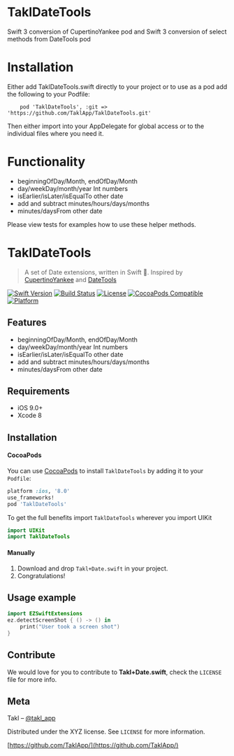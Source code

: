 # TaklDateTools
Swift 3 conversion of CupertinoYankee pod and Swift 3 conversion of select methods from DateTools pod

# Installation
Either add TaklDateTools.swift directly to your project or to use as a pod add the following to your Podfile:
```
    pod 'TaklDateTools', :git => 'https://github.com/TaklApp/TaklDateTools.git'
```
Then either import into your AppDelegate for global access or to the individual files where you need it.

# Functionality
- beginningOfDay/Month, endOfDay/Month
- day/weekDay/month/year Int numbers
- isEarlier/isLater/isEqualTo other date
- add and subtract minutes/hours/days/months
- minutes/daysFrom other date

Please view tests for examples how to use these helper methods.

# TaklDateTools
> A set of Date extensions, written in Swift 🔶. Inspired by [CupertinoYankee](https://github.com/mattt/CupertinoYankee) and [DateTools](https://github.com/MatthewYork/DateTools)

[![Swift Version][swift-image]][swift-url]
[![Build Status][travis-image]][travis-url]
[![License][license-image]][license-url]
[![CocoaPods Compatible](https://img.shields.io/cocoapods/v/TaklDateTools.svg)](https://img.shields.io/cocoapods/v/TaklDateTools.svg)  
[![Platform](https://img.shields.io/cocoapods/p/LFAlertController.svg?style=flat)](http://cocoapods.org/pods/LFAlertController)

## Features

- beginningOfDay/Month, endOfDay/Month
- day/weekDay/month/year Int numbers
- isEarlier/isLater/isEqualTo other date
- add and subtract minutes/hours/days/months
- minutes/daysFrom other date

## Requirements

- iOS 9.0+
- Xcode 8

## Installation

#### CocoaPods
You can use [CocoaPods](http://cocoapods.org/) to install `TaklDateTools` by adding it to your `Podfile`:

```ruby
platform :ios, '8.0'
use_frameworks!
pod 'TaklDateTools'
```

To get the full benefits import `TaklDateTools` wherever you import UIKit

``` swift
import UIKit
import TaklDateTools
```

#### Manually
1. Download and drop ```Takl+Date.swift``` in your project.  
2. Congratulations!  

## Usage example

```swift
import EZSwiftExtensions
ez.detectScreenShot { () -> () in
    print("User took a screen shot")
}
```

## Contribute

We would love for you to contribute to **Takl+Date.swift**, check the ``LICENSE`` file for more info.

## Meta

Takl – [@takl_app](https://twitter.com/takl_app)

Distributed under the XYZ license. See ``LICENSE`` for more information.

[https://github.com/TaklApp/](https://github.com/TaklApp/)

[swift-image]:https://img.shields.io/badge/swift-3.0-orange.svg
[swift-url]: https://swift.org/
[license-image]: https://img.shields.io/badge/License-MIT-blue.svg
[license-url]: LICENSE
[travis-image]: https://img.shields.io/travis/TaklApp/TaklDateTools/master.svg?style=flat-square
[travis-url]: https://travis-ci.org/TaklApp/TaklDateTools
